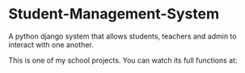 # Student-Management-System
A python django system that allows students, teachers and admin to interact with one another.

This is one of my school projects. You can watch its full functions at:
